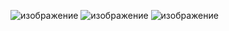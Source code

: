 ![изображение](https://github.com/Zhyteli/BoostersMovies/assets/93910990/f1d42fca-66b9-4a61-a462-866e2fab3572)
![изображение](https://github.com/Zhyteli/BoostersMovies/assets/93910990/398e2a2d-729f-4d45-ad65-38260df83e35)
![изображение](https://github.com/Zhyteli/BoostersMovies/assets/93910990/75d4ee41-ba76-4427-864d-2736d2aadd15)

